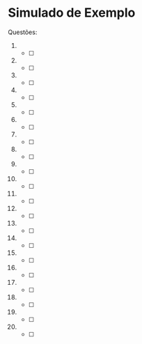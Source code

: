 # Simulado de Exemplo

Questões:

1. - [ ] 

2. - [ ] 

3. - [ ] 

4. - [ ] 

5. - [ ] 

6. - [ ] 

7. - [ ] 

8. - [ ] 

9. - [ ] 

10. - [ ] 

11. - [ ] 

12. - [ ] 

13. - [ ] 

14. - [ ] 

15. - [ ] 

16. - [ ] 

17. - [ ] 

18. - [ ] 

19. - [ ] 

20. - [ ] 
